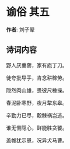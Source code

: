 # 谕俗  其五

**作者**: 刘子翚

## 诗词内容

野人厌羹藜，家有庖丁刀。

徒夸批导手，肯念耕稼劳。

隠然肉山雄，畏彼尺棰操。

春泥卧寒野，夜月犂东皋。

辛勤力已尽，觳觫祸岂逃。

谁无恻隠心，鲜能胜贪饕。

盖帷犹示恩，况异犬马曹。

